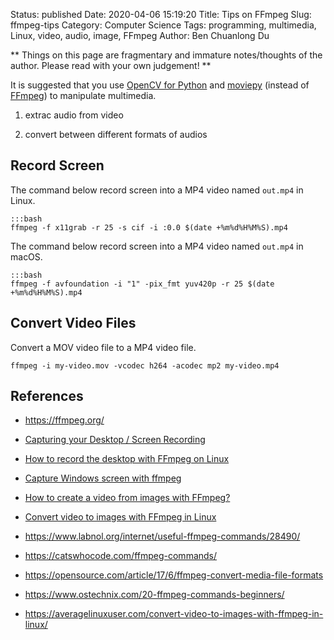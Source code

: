 Status: published
Date: 2020-04-06 15:19:20
Title: Tips on FFmpeg
Slug: ffmpeg-tips
Category: Computer Science
Tags: programming, multimedia, Linux, video, audio, image, FFmpeg
Author: Ben Chuanlong Du

**
Things on this page are fragmentary and immature notes/thoughts of the author. 
Please read with your own judgement!
**

It is suggested that you use 
[OpenCV for Python](https://github.com/skvark/opencv-python)
and 
[moviepy](https://github.com/Zulko/moviepy)
(instead of [FFmpeg](https://ffmpeg.org/)) 
to manipulate multimedia.
 
1. extrac audio from video

2. convert between different formats of audios

## Record Screen 

The command below record screen into a MP4 video named `out.mp4` in Linux.

    :::bash
    ffmpeg -f x11grab -r 25 -s cif -i :0.0 $(date +%m%d%H%M%S).mp4

The command below record screen into a MP4 video named `out.mp4` in macOS.

    :::bash
    ffmpeg -f avfoundation -i "1" -pix_fmt yuv420p -r 25 $(date +%m%d%H%M%S).mp4

## Convert Video Files

Convert a MOV video file to a MP4 video file.

    ffmpeg -i my-video.mov -vcodec h264 -acodec mp2 my-video.mp4

## References

- https://ffmpeg.org/

- [Capturing your Desktop / Screen Recording](https://trac.ffmpeg.org/wiki/Capture/Desktop)

- [How to record the desktop with FFmpeg on Linux](https://www.internalpointers.com/post/record-desktop-ffmpeg-linux)


- [Capture Windows screen with ffmpeg](https://stackoverflow.com/questions/6766333/capture-windows-screen-with-ffmpeg)

- [How to create a video from images with FFmpeg?](https://stackoverflow.com/questions/24961127/how-to-create-a-video-from-images-with-ffmpeg)

- [Convert video to images with FFmpeg in Linux](https://averagelinuxuser.com/convert-video-to-images-with-ffmpeg-in-linux/)

- https://www.labnol.org/internet/useful-ffmpeg-commands/28490/

- https://catswhocode.com/ffmpeg-commands/

- https://opensource.com/article/17/6/ffmpeg-convert-media-file-formats

- https://www.ostechnix.com/20-ffmpeg-commands-beginners/

- https://averagelinuxuser.com/convert-video-to-images-with-ffmpeg-in-linux/
